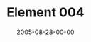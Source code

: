 ---
layout: message
category: message
series: "Elements"
title: "Element 004"
date: 2005-08-28-00-00
message_id: 105
audio: "http://s3.amazonaws.com/crossroads-media/messages/audio/Elements_04_08-28-05_Element_4.mp3"
audio-duration: "45:43"
explicit: false
---